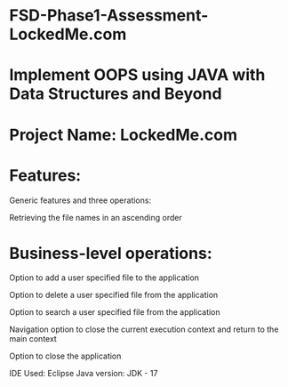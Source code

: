 # FSD-Phase1-Assessment-LockedMe.com

# Implement OOPS using JAVA with Data Structures and Beyond
# Project Name: LockedMe.com
# Features:

Generic features and three operations: 

Retrieving the file names in an ascending order

# Business-level operations:

Option to add a user specified file to the application

Option to delete a user specified file from the application

Option to search a user specified file from the application

Navigation option to close the current execution context and return to the main context

Option to close the application



IDE Used: Eclipse
Java version: JDK - 17
